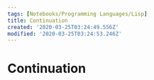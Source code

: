 ```yaml
---
tags: [Notebooks/Programming Languages/Lisp]
title: Continuation
created: '2020-03-25T03:24:49.556Z'
modified: '2020-03-25T03:24:53.246Z'
---
```


# Continuation

